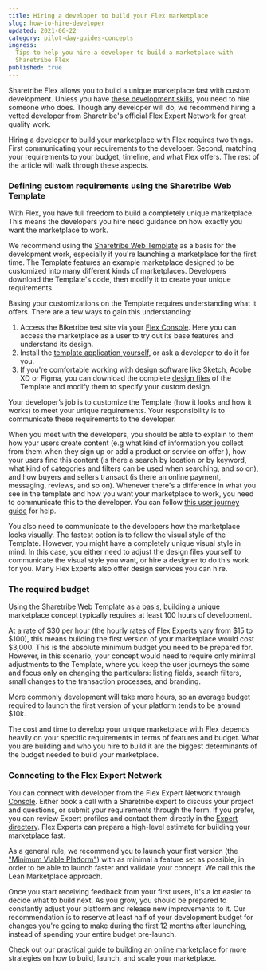 ```yaml
---
title: Hiring a developer to build your Flex marketplace
slug: how-to-hire-developer
updated: 2021-06-22
category: pilot-day-guides-concepts
ingress:
  Tips to help you hire a developer to build a marketplace with
  Sharetribe Flex
published: true
---
```


Sharetribe Flex allows you to build a unique marketplace fast with
custom development. Unless you have
[these development skills](/introduction/development-skills/), you need
to hire someone who does. Though any developer will do, we recommend
hiring a vetted developer from Sharetribe's official Flex Expert Network
for great quality work.

Hiring a developer to build your marketplace with Flex requires two
things. First communicating your requirements to the developer. Second,
matching your requirements to your budget, timeline, and what Flex
offers. The rest of the article will walk through these aspects.

### Defining custom requirements using the Sharetribe Web Template

With Flex, you have full freedom to build a completely unique
marketplace. This means the developers you hire need guidance on how
exactly you want the marketplace to work.

We recommend using the
[Sharetribe Web Template](https://www.sharetribe.com/docs/introduction/introducing-flex/)
as a basis for the development work, especially if you're launching a
marketplace for the first time. The Template features an example
marketplace designed to be customized into many different kinds of
marketplaces. Developers download the Template's code, then modify it to
create your unique requirements.

Basing your customizations on the Template requires understanding what
it offers. There are a few ways to gain this understanding:

1. Access the Biketribe test site via your
   [Flex Console](https://flex-console.sharetribe.com/). Here you can
   access the marketplace as a user to try out its base features and
   understand its design.
2. Install the
   [template application yourself](/introduction/getting-started-with-web-template//),
   or ask a developer to do it for you.
3. If you're comfortable working with design software like Sketch, Adobe
   XD or Figma, you can download the complete
   [design files](/design-toolkit/design-files/) of the Template and
   modify them to specify your custom design.

Your developer’s job is to customize the Template (how it looks and how
it works) to meet your unique requirements. Your responsibility is to
communicate these requirements to the developer.

When you meet with the developers, you should be able to explain to them
how your users create content (e.g what kind of information you collect
from them when they sign up or add a product or service on offer ), how
your users find this content (is there a search by location or by
keyword, what kind of categories and filters can be used when searching,
and so on), and how buyers and sellers transact (is there an online
payment, messaging, reviews, and so on). Whenever there's a difference
in what you see in the template and how you want your marketplace to
work, you need to communicate this to the developer. You can follow
[this user journey guide](/design-toolkit/your-user-journey-a-guide/)
for help.

You also need to communicate to the developers how the marketplace looks
visually. The fastest option is to follow the visual style of the
Template. However, you might have a completely unique visual style in
mind. In this case, you either need to adjust the design files yourself
to communicate the visual style you want, or hire a designer to do this
work for you. Many Flex Experts also offer design services you can hire.

### The required budget

Using the Sharetribe Web Template as a basis, building a unique
marketplace concept typically requires at least 100 hours of
development.

At a rate of
$30 per hour (the hourly rates of Flex Experts vary from $15 to
$100), this means building the first version of your marketplace would cost $3,000.
This is the absolute minimum budget you need to be prepared for.
However, in this scenario, your concept would need to require only
minimal adjustments to the Template, where you keep the user journeys
the same and focus only on changing the particulars: listing fields,
search filters, small changes to the transaction processes, and
branding.

More commonly development will take more hours, so an average budget
required to launch the first version of your platform tends to be around
\$10k.

The cost and time to develop your unique marketplace with Flex depends
heavily on your specific requirements in terms of features and budget.
What you are building and who you hire to build it are the biggest
determinants of the budget needed to build your marketplace.

### Connecting to the Flex Expert Network

You can connect with developer from the Flex Expert Network through
[Console](https://flex-console.sharetribe.com/). Either book a call with
a Sharetribe expert to discuss your project and questions, or submit
your requirements through the form. If you prefer, you can review Expert
profiles and contact them directly in the
[Expert directory](https://www.sharetribe.com/experts/). Flex Experts
can prepare a high-level estimate for building your marketplace fast.

As a general rule, we recommend you to launch your first version (the
["Minimum Viable Platform"](https://www.sharetribe.com/academy/how-to-build-a-minimum-viable-platform/))
with as minimal a feature set as possible, in order to be able to launch
faster and validate your concept. We call this the Lean Marketplace
approach.

Once you start receiving feedback from your first users, it's a lot
easier to decide what to build next. As you grow, you should be prepared
to constantly adjust your platform and release new improvements to it.
Our recommendation is to reserve at least half of your development
budget for changes you're going to make during the first 12 months after
launching, instead of spending your entire budget pre-launch.

Check out our
[practical guide to building an online marketplace](https://www.sharetribe.com/academy/guide/)
for more strategies on how to build, launch, and scale your marketplace.
